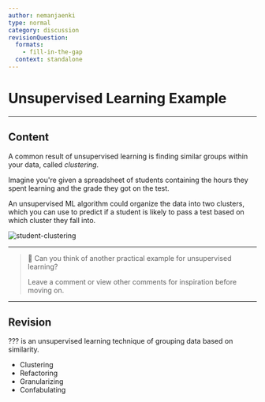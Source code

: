 ```yaml
---
author: nemanjaenki
type: normal
category: discussion
revisionQuestion:
  formats:
    - fill-in-the-gap
  context: standalone
---
```

# Unsupervised Learning Example

---
## Content

A common result of unsupervised learning is finding similar groups within your data, called *clustering*.

Imagine you're given a spreadsheet of students containing the hours they spent learning and the grade they got on the test.

An unsupervised ML algorithm could organize the data into two clusters, which you can use to predict if a student is likely to pass a test based on which cluster they fall into.

![student-clustering](https://img.enkipro.com/cbba39135e6ccaa9ec73b391429b5c96.png) 

---

> 💬 Can you think of another practical example for unsupervised learning?
>
> Leave a comment or view other comments for inspiration before moving on.

---
## Revision

??? is an unsupervised learning technique of grouping data based on similarity.

- Clustering
- Refactoring
- Granularizing
- Confabulating